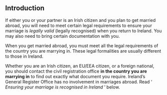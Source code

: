 ##  Introduction

If either you or your partner is an Irish citizen and you plan to get married
abroad, you will need to meet certain legal requirements to ensure your
marriage is _legally valid_ (legally recognised) when you return to Ireland.
You may also need to bring certain documentation with you.

When you get married abroad, you must meet all the legal requirements of the
country you are marrying in. These legal formalities are usually different to
those in Ireland.

Whether you are an Irish citizen, an EU/EEA citizen, or a foreign national,
you should contact the civil registration office **in the country you are
marrying in** to find out exactly what document you require. Ireland’s General
Register Office has no involvement in marriages abroad. Read ‘ _Ensuring your
marriage is recognised in Ireland_ ’ below.
